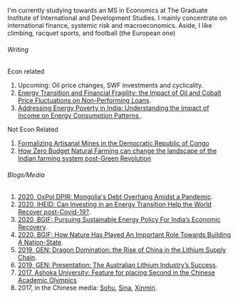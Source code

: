 I'm currently studying towards an MS in Economics at The Graduate Institute of International and Development Studies. I mainly concentrate on international finance, systemic risk and macroeconomics. Aside, I like climbing, racquet sports, and football (the European one)

###### Writing  

Econ related 

1. Upcoming: Oil price changes, SWF investments and cyclicality.
2. [Energy Transition and Financial Fragility: the Impact of Oil and Cobalt Price Fluctuations on Non-Performing Loans](https://papers.ssrn.com/sol3/papers.cfm?abstract_id=3878335).
3. [Addressing Energy Poverty in India: Understanding the Impact of Income on Energy Consumption Patterns ](https://www.researchgate.net/publication/335432641_Addressing_Energy_Poverty_in_India_Understanding_the_Impact_of_Income_on_Energy_Consumption_Patterns).

Not Econ Related

1. [Formalizing Artisanal Mines in the Democratic Republic of Congo](https://www.researchgate.net/publication/338423045_Formalising_Artisanal_Mines_in_the_Democratic_Republic_of_Congo)
2. [How Zero Budget Natural Farming can change the landscape of the Indian farming system post-Green Revolution](https://www.researchgate.net/publication/333210720_How_Zero_Budget_Natural_Farming_can_change_the_landscape_of_the_Indian_farming_system_post-Green_Revolution) 

###### Blogs/Media

1. [2020, OxPol DPIR: Mongolia's Debt Overhang Amidst a Pandemic](https://blog.politics.ox.ac.uk/mongolias-debt-overhang-amidst-a-pandemic/). 
2. [2020, IHEID: Can Investing in an Energy Transition Help the World Recover post-Covid-19?](https://www.graduateinstitute.ch/communications/news/can-investing-energy-transition-help-world-recover-post-covid-19). 
3. [2020, BGIF: Pursuing Sustainable Energy Policy For India’s Economic Recovery](http://bhajanfoundation.org/knowledge/greening-indias-growth/).
4. [2020, BGIF: How Nature Has Played An Important Role Towards Building A Nation-State](http://bhajanfoundation.org/knowledge/nature-and-nation/).
5. [2019, GEN: Dragon Domination: the Rise of China in the Lithium Supply Chain](http://globalextractionnetworks.com/dragon-domination-the-rise-of-china-in-lithium-supply-chain/).
6. [2019, GEN: Presentation: The Australian Lithium Industry’s Success](http://globalextractionnetworks.com/australias-lithium-industry-success/).
7. [2017, Ashoka University: Feature for placing Second in the Chinese Academic Olympics](https://www.ashoka.edu.in/static/doc_uploads/file_1515150123.pdf)
8. 2017, in the Chinese media: [Sohu](https://www.sohu.com/a/205179513_99899603), [Sina](https://k.sina.cn/article_2748597475_a3d444e3020002y1g.html?from=news&subch=onews), [Xinmin](http://wap.xinmin.cn/content/31334504.html).
